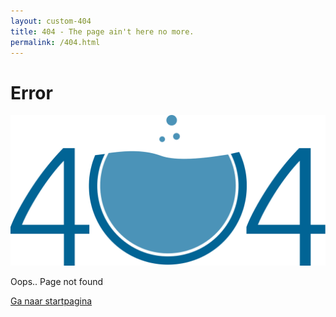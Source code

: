```yaml
---
layout: custom-404
title: 404 - The page ain't here no more.
permalink: /404.html
---
```


<div id="error">
    <h1>Error</h1>
    <img src="/images/404.svg">
    <p>Oops.. Page not found</p>
    <p><a href="/">Ga naar startpagina</a></p>
</div>
